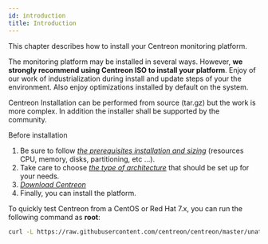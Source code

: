 ```yaml
---
id: introduction
title: Introduction
---
```


This chapter describes how to install your Centreon monitoring platform.

The monitoring platform may be installed in several ways. However, **we strongly recommend using Centreon ISO to install
your platform**. Enjoy of our work of industrialization during install and update steps of your the environment. Also
enjoy optimizations installed by default on the system.

Centreon Installation can be performed from source (tar.gz) but the work is more complex. In addition the installer
shall be supported by the community.

Before installation

1. Be sure to follow *[the prerequisites installation and sizing](prerequisites.html/#prerequisites)* (resources CPU, memory, disks,
partitioning, etc ...).
2. Take care to choose *[the type of architecture](architectures.html)* that should be set up for your needs.
3. *[Download Centreon](https://download.centreon.com/)*
4. Finally, you can install the platform.

To quickly test Centreon from a CentOS or Red Hat 7.x, you can run the following command as **root**:

```Bash
curl -L https://raw.githubusercontent.com/centreon/centreon/master/unattended.sh | sh
```
